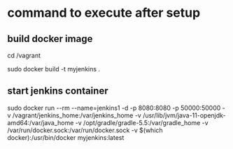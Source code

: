 # command to execute after setup

## build docker image
cd /vagrant 

sudo docker build -t myjenkins .

## start jenkins container
sudo docker run --rm --name=jenkins1 -d -p 8080:8080 -p 50000:50000 -v /vagrant/jenkins_home:/var/jenkins_home -v /usr/lib/jvm/java-11-openjdk-amd64:/var/java_home -v /opt/gradle/gradle-5.5:/var/gradle_home -v /var/run/docker.sock:/var/run/docker.sock -v $(which docker):/usr/bin/docker myjenkins:latest

